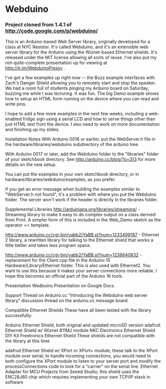 # Webduino
### Project cloned from 1.4.1 of http://code.google.com/p/webduino/

This is an Arduino-based Web Server library, originally developed for a class at NYC Resistor. It's called Webduino, and it's an extensible web server library for the Arduino using the Wiznet-based Ethernet shields. It's released under the MIT license allowing all sorts of reuse. I've also put my not-quite-complete presentation up for viewing at http://tr.im/WebduinoPressy .

I've got a few examples up right now -- the Buzz example interfaces with Zach's Danger Shield allowing you to remotely start and stop the speaker. We had a room full of students pinging my Arduino board on Saturday, buzzing me while I was lecturing. It was fun. The big Demo example shows how to setup an HTML form running on the device where you can read and write pins.

I hope to add a few more examples in the next few weeks, including a web-enabled fridge sign using a serial LCD and how to serve things other than just HTML text from the device. I also need to work on more documentation and finishing up my slides.

Installation Notes
With Arduino 0016 or earlier, put the WebServer.h file in the hardware/libraries/webduino subdirectory of the arduino tree.

With Arduino 0017 or later, add the Webduino folder to the "libraries" folder of your sketchbook directory. See http://arduino.cc/blog/?p=313 for more details on the new setup.

You can put the examples in your own sketchbook directory, or in hardware/libraries/webduino/examples, as you prefer.

If you get an error message when building the examples similar to "WebServer.h not found", it's a problem with where you put the Webduino folder. The server won't work if the header is directly in the libraries folder.

Supplemental Libraries
http://arduiniana.org/libraries/streaming/ - Streaming library to make it easy to do complex output on a class derived from Print. A simpler form of this is included in the Web_Demo sketch as the operator << template.

http://www.arduino.cc/cgi-bin/yabb2/YaBB.pl?num=1233499187 - Ethernet 2 library, a rewritten library for talking to the Ethernet shield that works a little better and takes less program space.

http://www.arduino.cc/cgi-bin/yabb2/YaBB.pl?num=1238640832 - replacement for the Client.cpp file in the Arduino 15 Hardware/Library/Ethernet folder. This is also used with Ethernet2. You want to use this because it makes your server connections more reliable. I hope this becomes an official part of the Arduino 16 tools.

Presentation
Wedbuino Presentation on Google Docs.

Support Thread on Arduino.cc
"Introducing the Webduino web server library" discussion thread on the arduino.cc message board

Compatible Ethernet Shields
These have all been tested with the library successfully:

Arduino Ethernet Shield, both original and updated microSD version
adafruit Ethernet Shield w/ Wiznet 811MJ module
NKC Electronics Ethernet Shield DIY Kit
Freetronics Ethernet Shield
These shields are not compatible with the library at this time

adafruit Ethernet Shield w/ XPort or XPort+ module; these talk to the XPort module over serial; to handle incoming connections, you would need to both configure the XPort module to listen to your server port and modify the processConnections code to look for a "carrier" on the serial line.
Ethernet Adapter for MCU Projects from Seeed Studio; this shield uses the ENC28J60 chip which requires implementing your own TCP/IP stack in software
